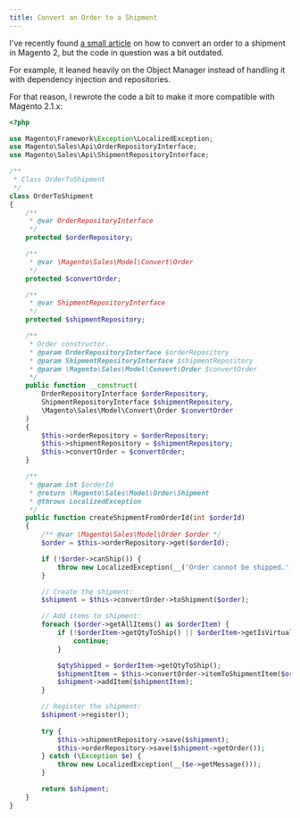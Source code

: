 ```yaml
---
title: Convert an Order to a Shipment
---
```


I've recently found [a small article](https://ranasohel.me/2016/08/18/how-to-create-shipment-programmatically-in-magento2/)
on how to convert an order to a shipment in Magento 2, but the code in question was a bit outdated.

For example, it leaned heavily on the Object Manager instead of handling it with dependency injection
and repositories.

For that reason, I rewrote the code a bit to make it more compatible with Magento 2.1.x:
 
```php
<?php

use Magento\Framework\Exception\LocalizedException;
use Magento\Sales\Api\OrderRepositoryInterface;
use Magento\Sales\Api\ShipmentRepositoryInterface;

/**
 * Class OrderToShipment
 */
class OrderToShipment
{
    /**
     * @var OrderRepositoryInterface
     */
    protected $orderRepository;

    /**
     * @var \Magento\Sales\Model\Convert\Order
     */
    protected $convertOrder;

    /**
     * @var ShipmentRepositoryInterface
     */
    protected $shipmentRepository;

    /**
     * Order constructor.
     * @param OrderRepositoryInterface $orderRepository
     * @param ShipmentRepositoryInterface $shipmentRepository
     * @param \Magento\Sales\Model\Convert\Order $convertOrder
     */
    public function __construct(
        OrderRepositoryInterface $orderRepository,
        ShipmentRepositoryInterface $shipmentRepository,
        \Magento\Sales\Model\Convert\Order $convertOrder
    )
    {
        $this->orderRepository = $orderRepository;
        $this->shipmentRepository = $shipmentRepository;
        $this->convertOrder = $convertOrder;
    }

    /**
     * @param int $orderId
     * @return \Magento\Sales\Model\Order\Shipment
     * @throws LocalizedException
     */
    public function createShipmentFromOrderId(int $orderId)
    {
        /** @var \Magento\Sales\Model\Order $order */
        $order = $this->orderRepository->get($orderId);

        if (!$order->canShip()) {
            throw new LocalizedException(__('Order cannot be shipped.'));
        }

        // Create the shipment:
        $shipment = $this->convertOrder->toShipment($order);

        // Add items to shipment:
        foreach ($order->getAllItems() as $orderItem) {
            if (!$orderItem->getQtyToShip() || $orderItem->getIsVirtual()) {
                continue;
            }

            $qtyShipped = $orderItem->getQtyToShip();
            $shipmentItem = $this->convertOrder->itemToShipmentItem($orderItem)->setQty($qtyShipped);
            $shipment->addItem($shipmentItem);
        }

        // Register the shipment:
        $shipment->register();
        
        try {
            $this->shipmentRepository->save($shipment);
            $this->orderRepository->save($shipment->getOrder());
        } catch (\Exception $e) {
            throw new LocalizedException(__($e->getMessage()));
        }

        return $shipment;
    }
}
```
